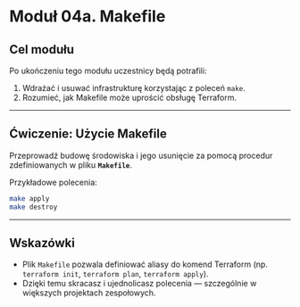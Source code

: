 # Moduł 04a. Makefile

## Cel modułu

Po ukończeniu tego modułu uczestnicy będą potrafili:

1. Wdrażać i usuwać infrastrukturę korzystając z poleceń `make`.  
2. Rozumieć, jak Makefile może uprościć obsługę Terraform.  

---

## Ćwiczenie: Użycie Makefile

Przeprowadź budowę środowiska i jego usunięcie za pomocą procedur zdefiniowanych w pliku **`Makefile`**.

Przykładowe polecenia:

```bash
make apply
make destroy
```

---

## Wskazówki

- Plik `Makefile` pozwala definiować aliasy do komend Terraform (np. `terraform init`, `terraform plan`, `terraform apply`).  
- Dzięki temu skracasz i ujednolicasz polecenia — szczególnie w większych projektach zespołowych.  

